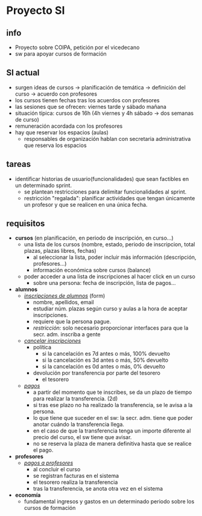 # Proyecto SI
## info
- Proyecto sobre COIPA, petición por el vicedecano
- sw para apoyar cursos de formación


## SI actual
- surgen ideas de cursos → planificación de temática → definición del curso → acuerdo con profesores
- los cursos tienen fechas tras los acuerdos con profesores
- las sesiones que se ofrecen: viernes tarde y sábado mañana
- situación típica: cursos de 16h (4h viernes y 4h sábado → dos semanas de curso)
- remuneración acordada con los profesores
- hay que reservar los espacios (aulas)
	- responsables de organización hablan con secretaria administrativa que reserva los espacios

## tareas
- identificar historias de usuario(funcionalidades) que sean factibles en un determinado sprint.
	- se plantean restricciones para delimitar funcionalidades al sprint.
	- restricción "regalada": planificar actividades que tengan únicamente un profesor y que se realicen en una única fecha.

## requisitos
- **cursos** (en planificación, en periodo de inscripción, en curso...)
	- una lista de los cursos (nombre, estado, periodo de inscripcion, total plazas, plazas libres, fechas)
		- al seleccionar la lista, poder incluir más información (descripción, profesores...)
		- información económica sobre cursos (balance)
	- poder acceder a una lista de inscripciones al hacer click en un curso
		- sobre una persona: fecha de inscripción, lista de pagos...
- **alumnos**
	- *<u>inscripciones de alumnos</u>* (form)
    	- nombre, apellidos, email
    	- estudiar núm. plazas según curso y aulas a la hora de aceptar inscripciones.
    	- requiere que la persona pague.
    	- *restricción:* solo necesario proporcionar interfaces para que la secr. adm. inscriba a gente
	- *<u>cancelar inscripciones</u>*
		- política
			- si la cancelación es 7d antes o más, 100% devuelto
			- si la cancelación es 3d antes o más, 50% devuelto
			- si la cancelación es 0d antes o más, 0% devuelto
		- devolución por transferencia por parte del tesorero
			- el tesorero
	- *<u>pagos</u>*
    	- a partir del momento que te inscribes, se da un plazo de tiempo para realizar la transferencia. (2d)
    	- si tras ese plazo no ha realizado la transferencia, se le avisa a la persona.
    	- lo que tiene que suceder en el sw: la secr. adm. tiene que poder anotar cuándo la transferencia llega.
    	- en el caso de que la transferencia tenga un importe diferente al precio del curso, el sw tiene que avisar.
    	- no se reserva la plaza de manera definitiva hasta que se realice el pago.
- **profesores**
	- *<u>pagos a profesores</u>*
    	- al concluir el curso
    	- se registran facturas en el sistema
    	- el tesorero realiza la transferencia
    	- tras la transferencia, se anota otra vez en el sistema
- **economía**
	- fundamental ingresos y gastos en un determinado periodo sobre los cursos de formación
